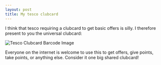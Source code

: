 ```yaml
---
layout: post
title: My tesco clubcard
---
```



I think that tesco requiring a clubcard to get basic offers is silly.  I therefore present to you the universal clubcard:

![Tesco Clubcard Barcode Image](https://i.imgur.com/eFbgfL0.jpeg)

Everyone on the internet is welcome to use this to get offers, give points, take points, or anything else.  Consider it one big shared clubcard!

